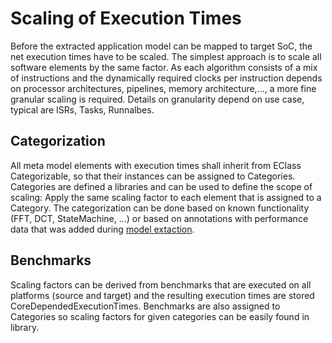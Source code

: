 # Scaling of Execution Times
Before the extracted application model can be mapped to target SoC, the net execution times have to be scaled. The simplest approach is to scale all software elements by the same factor. As each algorithm consists of a mix of instructions and the dynamically required clocks per instruction depends on processor architectures, pipelines, memory architecture,..., a more fine granular scaling is required. Details on granularity depend on use case, typical are ISRs, Tasks, Runnalbes.

## Categorization
All meta model elements with execution times shall inherit from EClass Categorizable, so that their instances can be assigned to Categories.
Categories are defined a libraries and can be used to define the scope of scaling: Apply the same scaling factor to each element that is assigned to a Category. The categorization can be done based on known functionality (FFT, DCT, StateMachine, ...) or based on annotations with performance data that was added during [model extaction](ModelExtraction.md).

## Benchmarks
Scaling factors can be derived from benchmarks that are executed on all platforms (source and target) and the resulting execution times are stored CoreDependedExecutionTimes.
Benchmarks are also assigned to Categories so scaling factors for given categories can be easily found in library.